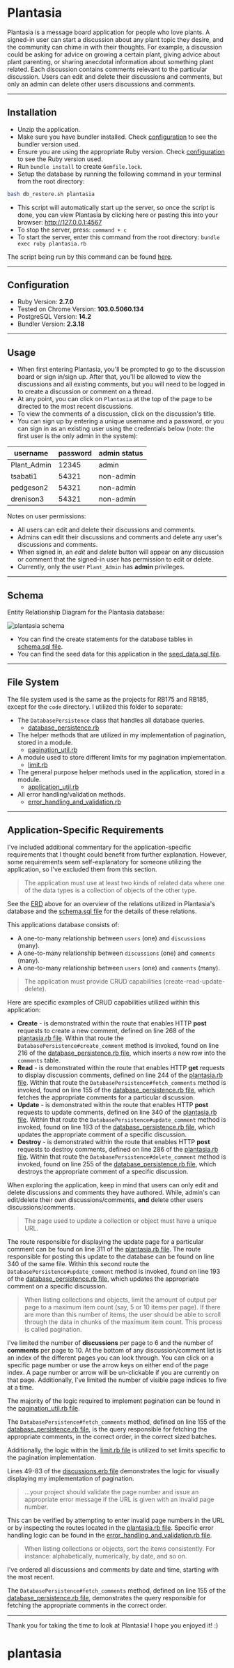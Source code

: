 # Plantasia

Plantasia is a message board application for people who love plants. A signed-in user can start a discussion about any plant topic they desire, and the community can chime in with their thoughts. For example, a discussion could be asking for advice on growing a certain plant, giving advice about plant parenting, or sharing anecdotal information about something plant related. Each discussion contains comments relevant to the particular discussion. Users can edit and delete their discussions and comments, but only an admin can delete other users discussions and comments.

---

## Installation

- Unzip the application.
- Make sure you have bundler installed. Check [configuration](#configuration) to see the bundler version used.
- Ensure you are using the appropriate Ruby version. Check [configuration](#configuration) to see the Ruby version used.
- Run `bundle install` to create `Gemfile.lock`.
- Setup the database by running the following command in your terminal from the root directory:

```bash
bash db_restore.sh plantasia
```

- This script will automatically start up the server, so once the script is done, you can view Plantasia by clicking here or pasting this into your browser: http://127.0.0.1:4567
- To stop the server, press: `command + c`
- To start the server, enter this command from the root directory: `bundle exec ruby plantasia.rb`

The script being run by this command can be found [here](./db_restore.sh).

---

## Configuration

- Ruby Version: **2.7.0**
- Tested on Chrome Version: **103.0.5060.134**
- PostgreSQL Version: **14.2**
- Bundler Version: **2.3.18**

---

## Usage

- When first entering Plantasia, you'll be prompted to go to the discussion board or sign in/sign up. After that, you'll be allowed to view the discussions and all existing comments, but you will need to be logged in to create a discussion or comment on a thread.
- At any point, you can click on `Plantasia` at the top of the page to be directed to the most recent discussions.
- To view the comments of a discussion, click on the discussion's title.
- You can sign up by entering a unique username and a password, or you can sign in as an existing user using the credentials below (note: the first user is the only admin in the system):

| username | password | admin status |
|---|---|---|
| Plant_Admin | 12345 | admin |
| tsabati1 | 54321 | non-admin |
| pedgeson2 | 54321 | non-admin |
| drenison3 | 54321 | non-admin |

Notes on user permissions:

- All users can edit and delete their discussions and comments.
- Admins can edit their discussions and comments and delete any user's discussions and comments.
- When signed in, an _edit_ and _delete_ button will appear on any discussion or comment that the signed-in user has permission to edit or delete.
- Currently, only the user `Plant_Admin` has **admin** privileges.

---

## Schema

Entity Relationship Diagram for the Plantasia database:

![plantasia schema](./public/plantasia_schema.png)

- You can find the create statements for the database tables in [schema.sql file](/schema.sql).
- You can find the seed data for this application in the [seed_data.sql file](/seed_data.sql).

---

## File System

The file system used is the same as the projects for RB175 and RB185, except for the `code` directory. I utilized this folder to separate:

- The `DatabasePersistence` class that handles all database queries.
  - [database_persistence.rb](/code/database_persistence.rb)
- The helper methods that are utilized in my implementation of pagination, stored in a module.
  - [pagination_util.rb](/code/pagination_util.rb)
- A module used to store different limits for my pagination implementation.
  - [limit.rb](/code/limit.rb)
- The general purpose helper methods used in the application, stored in a module.
  - [application_util.rb](/code/application_util.rb)
- All error handling/validation methods.
  - [error_handling_and_validation.rb](/code/error_handling_and_validation.rb)

---

## Application-Specific Requirements

I've included additional commentary for the application-specific requirements that I thought could benefit from further explanation. However, some requirements seem self-explanatory for someone utilizing the application, so I've excluded them from this section.

> The application must use at least two kinds of related data where one of the data types is a collection of objects of the other type. 

See the [ERD](#schema) above for an overview of the relations utilized in Plantasia's database and the [schema.sql file](/schema.sql) for the details of these relations.

This applications database consists of:

- A one-to-many relationship between `users` (one) and `discussions` (many).
- A one-to-many relationship between `discussions` (one) and `comments` (many).
- A one-to-many relationship between `users` (one) and `comments` (many).

> The application must provide CRUD capabilities (create-read-update-delete).

Here are specific examples of CRUD capabilities utilized within this application:

- **Create** - is demonstrated within the route that enables HTTP **post** requests to create a new comment, defined on line 268 of the [plantasia.rb file](/plantasia.rb). Within that route the `DatabasePersistence#create_comment` method is invoked, found on line 216 of the [database_persistence.rb file](/code/database_persistence.rb), which inserts a new row into the `comments` table.
- **Read** - is demonstrated within the route that enables HTTP **get** requests to display discussion comments, defined on line 244 of the [plantasia.rb file](/plantasia.rb). Within that route the `DatabasePersistence#fetch_comments` method is invoked, found on line 155 of the [database_persistence.rb file](/code/database_persistence.rb), which fetches the appropriate comments for a particular discussion.
- **Update** - is demonstrated within the route that enables HTTP **post** requests to update comments, defined on line 340 of the [plantasia.rb file](/plantasia.rb). Within that route the `DatabasePersistence#update_comment` method is invoked, found on line 193 of the [database_persistence.rb file](/code/database_persistence.rb), which updates the appropriate comment of a specific discussion.
- **Destroy** - is demonstrated within the route that enables HTTP **post** requests to destroy comments, defined on line 286 of the [plantasia.rb file](/plantasia.rb). Within that route the `DatabasePersistence#delete_comment` method is invoked, found on line 255 of the [database_persistence.rb file](/code/database_persistence.rb), which destroys the appropriate comment of a specific discussion.

When exploring the application, keep in mind that users can only edit and delete discussions and comments they have authored. While, admin's can edit/delete their own discussions/comments, **and** delete other users discussions/comments.

> The page used to update a collection or object must have a unique URL.

The route responsible for displaying the update page for a particular comment can be found on line 311 of the [plantasia.rb file](/plantasia.rb). The route responsible for posting this update to the database can be found on line 340 of the same file. Within this second route the `DatabasePersistence#update_comment` method is invoked, found on line 193 of the [database_persistence.rb file](/code/database_persistence.rb), which updates the appropriate comment on a specific discussion.

> When listing collections and objects, limit the amount of output per page to a maximum item count (say, 5 or 10 items per page). If there are more than this number of items, the user should be able to scroll through the data in chunks of the maximum item count. This process is called pagination.

I've limited the number of **discussions** per page to 6 and the number of **comments** per page to 10. At the bottom of any discussion/comment list is an index of the different pages you can look through. You can click on a specific page number or use the arrow keys on either end of the page index. A page number or arrow will be un-clickable if you are currently on that page. Additionally, I've limited the number of visible page indices to five at a time.

The majority of the logic required to implement pagination can be found in the [pagination_util.rb file](/code/pagination_util.rb).

The `DatabasePersistence#fetch_comments` method, defined on line 155 of the [database_persistence.rb file](/code/database_persistence.rb), is the query responsible for fetching the appropriate comments, in the correct order, in the correct sized batches.

Additionally, the logic within the [limit.rb file](/code/limit.rb) is utilized to set limits specific to the pagination implementation.

Lines 49-83 of the [discussions.erb file](/views/discussions.erb) demonstrates the logic for visually displaying my implementation of pagination.

> ...your project should validate the page number and issue an appropriate error message if the URL is given with an invalid page number.

This can be verified by attempting to enter invalid page numbers in the URL or by inspecting the routes located in the [plantasia.rb file](/plantasia.rb). Specific error handling logic can be found in the [error_handling_and_validation.rb file](/code/error_handling_and_validation.rb).

> When listing collections or objects, sort the items consistently. For instance: alphabetically, numerically, by date, and so on.

I've ordered all discussions and comments by date and time, starting with the most recent.

The `DatabasePersistence#fetch_comments` method, defined on line 155 of the [database_persistence.rb file](/code/database_persistence.rb), demonstrates the query responsible for fetching the appropriate comments in the correct order.

---

Thank you for taking the time to look at Plantasia! I hope you enjoyed it! :)
# plantasia
